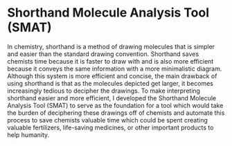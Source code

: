 # Shorthand Molecule Analysis Tool (SMAT)

In chemistry, shorthand is a method of drawing molecules that is simpler and easier than the standard drawing convention. Shorthand saves chemists time because it is faster to draw with and is also more efficient because it conveys the same information with a more minimalistic diagram. Although this system is more efficient and concise, the main drawback of using shorthand is that as the molecules depicted get larger, it becomes increasingly tedious to decipher the drawings. To make interpreting shorthand easier and more efficient, I developed the Shorthand Molecule Analysis Tool (SMAT) to serve as the foundation for a tool which would take the burden of deciphering these drawings off of chemists and automate this process to save chemists valuable time which could be spent creating valuable fertilizers, life-saving medicines, or other important products to help humanity.
